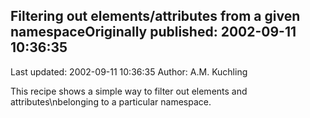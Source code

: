 ## Filtering out elements/attributes from a given namespaceOriginally published: 2002-09-11 10:36:35 
Last updated: 2002-09-11 10:36:35 
Author: A.M. Kuchling 
 
This recipe shows a simple way to filter out elements and attributes\nbelonging to a particular namespace.